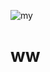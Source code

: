![my](https://user-images.githubusercontent.com/80098980/124458135-2ae0f080-dd7c-11eb-80a4-36633fcb02f9.png)
# ww
